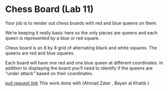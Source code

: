 # Chess Board (Lab 11)

Your job is to render out chess boards with red and blue queens on them.

We’re keeping it really basic here so the only pieces are queens and each queen is represented by a blue or red square.

Chess board is an 8 by 8 grid of alternating black and white squares. The queens are red and blue squares.

Each board will have one red and one blue queen at different coordinates. In addition to displaying the board you’ll need to identify if the queens are “under attack” based on their coordinates.

 [pull request link](https://github.com/HamzaQahoush/chess-board/pull/1)
This work done with (Ahmad Zatar , Bayan al Khatib )
